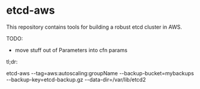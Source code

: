 
# etcd-aws

This repository contains tools for building a robust etcd cluster in AWS.

 

 TODO: 
  - move stuff out of Parameters into cfn params

tl;dr:

   etcd-aws --tag=aws:autoscaling:groupName --backup-bucket=mybackups --backup-key=etcd-backup.gz --data-dir=/var/lib/etcd2

